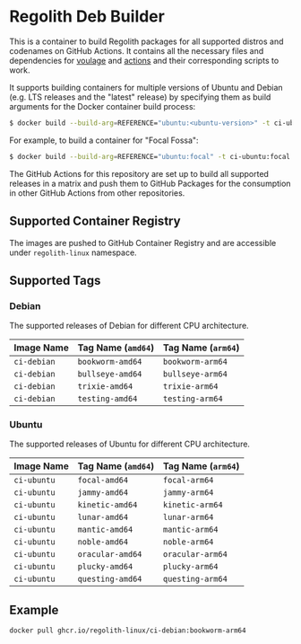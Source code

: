 # Regolith Deb Builder

This is a container to build Regolith packages for all supported distros and
codenames on GitHub Actions. It contains all the necessary files and dependencies
for [voulage] and [actions] and their corresponding scripts to work.

It supports building containers for multiple versions of Ubuntu and Debian (e.g.
LTS releases and the "latest" release) by specifying them as build arguments for
the Docker container build process:

```bash
$ docker build --build-arg=REFERENCE="ubuntu:<ubuntu-version>" -t ci-ubuntu:<ubuntu-version> .
```

For example, to build a container for "Focal Fossa":

```bash
$ docker build --build-arg=REFERENCE="ubuntu:focal" -t ci-ubuntu:focal .
```

The GitHub Actions for this repository are set up to build all supported releases
in a matrix and push them to GitHub Packages for the consumption in other GitHub
Actions from other repositories.

## Supported Container Registry

The images are pushed to GitHub Container Registry and are accessible under
`regolith-linux` namespace.

## Supported Tags

### Debian

The supported releases of Debian for different CPU architecture.

| Image Name  | Tag Name (`amd64`) | Tag Name (`arm64`) |
|:------------|:-------------------|--------------------|
| `ci-debian` | `bookworm-amd64`   | `bookworm-arm64`   |
| `ci-debian` | `bullseye-amd64`   | `bullseye-arm64`   |
| `ci-debian` | `trixie-amd64`     | `trixie-arm64`     |
| `ci-debian` | `testing-amd64`    | `testing-arm64`    |

### Ubuntu

The supported releases of Ubuntu for different CPU architecture.

| Image Name  | Tag Name (`amd64`) | Tag Name (`arm64`) |
|:------------|:-------------------|--------------------|
| `ci-ubuntu` | `focal-amd64`      | `focal-arm64`      |
| `ci-ubuntu` | `jammy-amd64`      | `jammy-arm64`      |
| `ci-ubuntu` | `kinetic-amd64`    | `kinetic-arm64`    |
| `ci-ubuntu` | `lunar-amd64`      | `lunar-arm64`      |
| `ci-ubuntu` | `mantic-amd64`     | `mantic-arm64`     |
| `ci-ubuntu` | `noble-amd64`      | `noble-arm64`      |
| `ci-ubuntu` | `oracular-amd64`   | `oracular-arm64`   |
| `ci-ubuntu` | `plucky-amd64`     | `plucky-arm64`     |
| `ci-ubuntu` | `questing-amd64`   | `questing-arm64`   |

## Example

```bash
docker pull ghcr.io/regolith-linux/ci-debian:bookworm-arm64
```

[voulage]: https://github.com/regolith-linux/voulage
[actions]: https://github.com/regolith-linux/actions
